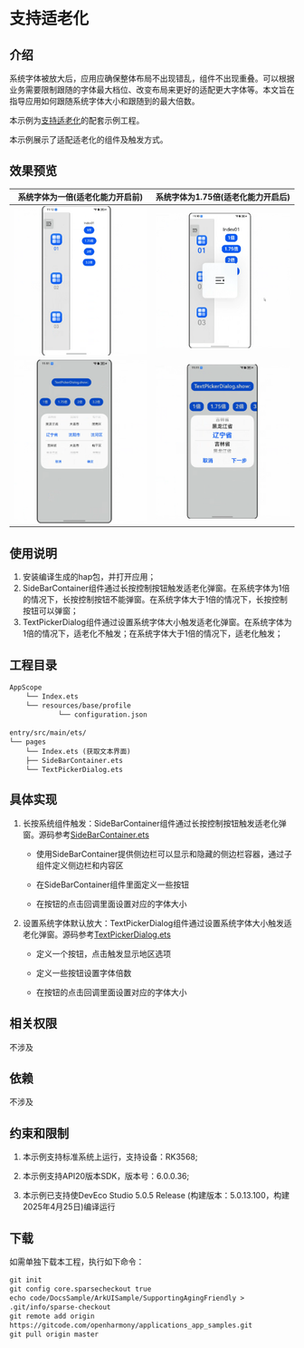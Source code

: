 # 支持适老化

## 介绍

系统字体被放大后，应用应确保整体布局不出现错乱，组件不出现重叠。可以根据业务需要限制跟随的字体最大档位、改变布局来更好的适配更大字体等。本文旨在指导应用如何跟随系统字体大小和跟随到的最大倍数。

本示例为[支持适老化](https://gitcode.com/openharmony/docs/blob/master/zh-cn/application-dev/ui/arkui-support-for-aging-adaptation.md)的配套示例工程。 

本示例展示了适配适老化的组件及触发方式。

## 效果预览

| 系统字体为一倍(适老化能力开启前)               | 系统字体为1.75倍(适老化能力开启后)    |
| -------------------------------------------- | ---------------------------------- |
|<img src="./screenshots/origin1.png" width="300" />| <img src="./screenshots/big1.png" width="300" /> |
|<img src="./screenshots/origin2.png" width="300" />| <img src="./screenshots/big2.png" width="300" /> |

## 使用说明
1. 安装编译生成的hap包，并打开应用；
2. SideBarContainer组件通过长按控制按钮触发适老化弹窗。在系统字体为1倍的情况下，长按控制按钮不能弹窗。在系统字体大于1倍的情况下，长按控制按钮可以弹窗；
3. TextPickerDialog组件通过设置系统字体大小触发适老化弹窗。在系统字体为1倍的情况下，适老化不触发；在系统字体大于1倍的情况下，适老化触发；

## 工程目录

```
AppScope
    └── Index.ets
    └── resources/base/profile
            └── configuration.json

entry/src/main/ets/
└── pages
    └── Index.ets (获取文本界面)
    ├── SideBarContainer.ets
    └── TextPickerDialog.ets
```

## 具体实现

1. 长按系统组件触发：SideBarContainer组件通过长按控制按钮触发适老化弹窗。源码参考[SideBarContainer.ets](https://gitcode.com/openharmony/applications_app_samples/blob/master/code/DocsSample/ArkUISample/SupportingAgingFriendly/entry/src/main/ets/pages/SideBarContainer.ets)

    * 使用SideBarContainer提供侧边栏可以显示和隐藏的侧边栏容器，通过子组件定义侧边栏和内容区

    * 在SideBarContainer组件里面定义一些按钮

    * 在按钮的点击回调里面设置对应的字体大小

2. 设置系统字体默认放大：TextPickerDialog组件通过设置系统字体大小触发适老化弹窗。源码参考[TextPickerDialog.ets](https://gitcode.com/openharmony/applications_app_samples/blob/master/code/DocsSample/ArkUISample/SupportingAgingFriendly/entry/src/main/ets/pages/TextPickerDialog.ets)

    * 定义一个按钮，点击触发显示地区选项

    * 定义一些按钮设置字体倍数

    * 在按钮的点击回调里面设置对应的字体大小

## 相关权限

不涉及

## 依赖

不涉及

## 约束和限制

1. 本示例支持标准系统上运行，支持设备：RK3568;

2. 本示例支持API20版本SDK，版本号：6.0.0.36;
   
3. 本示例已支持使DevEco Studio 5.0.5 Release (构建版本：5.0.13.100，构建 2025年4月25日)编译运行

## 下载

如需单独下载本工程，执行如下命令：

```
git init
git config core.sparsecheckout true
echo code/DocsSample/ArkUISample/SupportingAgingFriendly > .git/info/sparse-checkout
git remote add origin https://gitcode.com/openharmony/applications_app_samples.git
git pull origin master
```